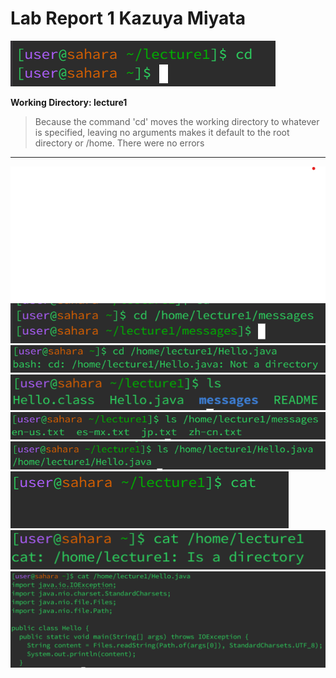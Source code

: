 # Lab Report 1                          Kazuya Miyata 

![Image](images/cd1.png)

**Working Directory: lecture1**  

> Because the command 'cd' moves the working directory to whatever is specified, leaving no arguments makes it default to the root directory or /home.
> There were no errors
---
![Image](images/cd2.png)
![Image](images/cd3.png)
![Image](images/ls1.png)
![Image](images/ls2.png)
![Image](images/ls3.png)
![Image](images/cat1.png)
![Image](images/cat2.png)
![Image](images/cat3.png)
